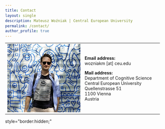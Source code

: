 ```yaml
---
title: Contact
layout: single
description: Mateusz Woźniak | Central European University
permalink: /contact/
author_profile: true
---
```


<div>
  <table cellspacing="0" cellpadding="0">
    <tr>
      <td width="50%">
        <img src="/assets/images/MW_pic_001.jpg">
      </td>
      <td width="50%">
        <p><b>Email address:</b> <br>wozniakm [at] ceu.edu</p>
        <p>
          <b>Mail address:</b> <br>
          Department of Cognitive Science <br>
          Central European University <br>
          Quellenstrasse 51 <br>
          1100 Vienna <br>
          Austria
        </p>
      </td>
    </tr>
  </table>
</div>

style="border:hidden;" 
